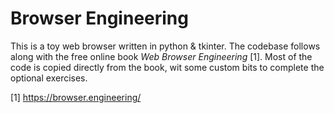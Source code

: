 # Browser Engineering

This is a toy web browser written in python & tkinter. The codebase follows along with the free online book *Web Browser Engineering* [1]. Most of the code is copied directly from the book, wit some custom bits to complete the optional exercises.

[1] https://browser.engineering/
